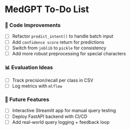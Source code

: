 # MedGPT To-Do List

### 🔧 Code Improvements
- [ ] Refactor `predict_intent()` to handle batch input
- [ ] Add `confidence score` return for predictions
- [ ] Switch from `joblib` to `pickle` for consistency
- [ ] Add more robust preprocessing for special characters

### 📊 Evaluation Ideas
- [ ] Track precision/recall per class in CSV
- [ ] Log metrics with `mlflow`

### 🚀 Future Features
- [ ] Interactive Streamlit app for manual query testing
- [ ] Deploy FastAPI backend with CI/CD
- [ ] Add real-world query logging + feedback loop
